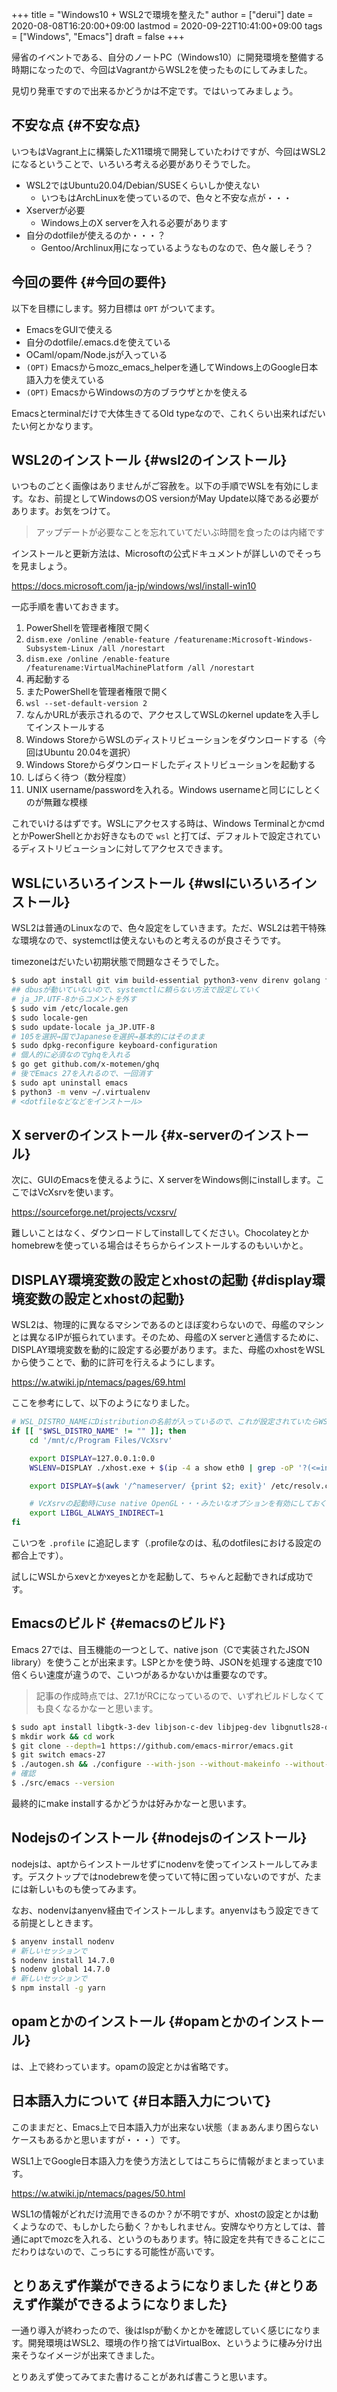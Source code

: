 +++
title = "Windows10 + WSL2で環境を整えた"
author = ["derui"]
date = 2020-08-08T16:20:00+09:00
lastmod = 2020-09-22T10:41:00+09:00
tags = ["Windows", "Emacs"]
draft = false
+++

帰省のイベントである、自分のノートPC（Windows10）に開発環境を整備する時期になったので、今回はVagrantからWSL2を使ったものにしてみました。

見切り発車ですので出来るかどうかは不定です。ではいってみましょう。

<!--more-->


## 不安な点 {#不安な点}

いつもはVagrant上に構築したX11環境で開発していたわけですが、今回はWSL2になるということで、いろいろ考える必要がありそうでした。

-   WSL2ではUbuntu20.04/Debian/SUSEくらいしか使えない
    -   いつもはArchLinuxを使っているので、色々と不安な点が・・・
-   Xserverが必要
    -   Windows上のX serverを入れる必要があります
-   自分のdotfileが使えるのか・・・？
    -   Gentoo/Archlinux用になっているようなものなので、色々厳しそう？


## 今回の要件 {#今回の要件}

以下を目標にします。努力目標は `OPT` がついてます。

-   EmacsをGUIで使える
-   自分のdotfile/.emacs.dを使えている
-   OCaml/opam/Node.jsが入っている
-   `(OPT)` Emacsからmozc\_emacs\_helperを通してWindows上のGoogle日本語入力を使えている
-   `(OPT)` EmacsからWindowsの方のブラウザとかを使える

Emacsとterminalだけで大体生きてるOld typeなので、これくらい出来ればだいたい何とかなります。


## WSL2のインストール {#wsl2のインストール}

いつものごとく画像はありませんがご容赦を。以下の手順でWSLを有効にします。なお、前提としてWindowsのOS versionがMay Update以降である必要があります。お気をつけて。

> アップデートが必要なことを忘れていてだいぶ時間を食ったのは内緒です

インストールと更新方法は、Microsoftの公式ドキュメントが詳しいのでそっちを見ましょう。

<https://docs.microsoft.com/ja-jp/windows/wsl/install-win10>

一応手順を書いておきます。

1.  PowerShellを管理者権限で開く
2.  `dism.exe /online /enable-feature /featurename:Microsoft-Windows-Subsystem-Linux /all /norestart`
3.  `dism.exe /online /enable-feature /featurename:VirtualMachinePlatform /all /norestart`
4.  再起動する
5.  またPowerShellを管理者権限で開く
6.  `wsl --set-default-version 2`
7.  なんかURLが表示されるので、アクセスしてWSLのkernel updateを入手してインストールする
8.  Windows StoreからWSLのディストリビューションをダウンロードする（今回はUbuntu 20.04を選択）
9.  Windows Storeからダウンロードしたディストリビューションを起動する
10. しばらく待つ（数分程度）
11. UNIX username/passwordを入れる。Windows usernameと同じにしとくのが無難な模様

これでいけるはずです。WSLにアクセスする時は、Windows TerminalとかcmdとかPowerShellとかお好きなもので `wsl` と打てば、デフォルトで設定されているディストリビューションに対してアクセスできます。


## WSLにいろいろインストール {#wslにいろいろインストール}

WSL2は普通のLinuxなので、色々設定をしていきます。ただ、WSL2は若干特殊な環境なので、systemctlは使えないものと考えるのが良さそうです。

timezoneはだいたい初期状態で問題なさそうでした。

```sh
$ sudo apt install git vim build-essential python3-venv direnv golang fish fzf emacs x11-xserver-utils x11-xkb-utils opam autoconf
## dbusが動いていないので、systemctlに頼らない方法で設定していく
# ja_JP.UTF-8からコメントを外す
$ sudo vim /etc/locale.gen
$ sudo locale-gen
$ sudo update-locale ja_JP.UTF-8
# 105を選択→国でJapaneseを選択→基本的にはそのまま
$ sudo dpkg-reconfigure keyboard-configuration
# 個人的に必須なのでghqを入れる
$ go get github.com/x-motemen/ghq
# 後でEmacs 27を入れるので、一回消す
$ sudo apt uninstall emacs
$ python3 -m venv ~/.virtualenv
# <dotfileなどなどをインストール>
```


## X serverのインストール {#x-serverのインストール}

次に、GUIのEmacsを使えるように、X serverをWindows側にinstallします。ここではVcXsrvを使います。

<https://sourceforge.net/projects/vcxsrv/>

難しいことはなく、ダウンロードしてinstallしてください。Chocolateyとかhomebrewを使っている場合はそちらからインストールするのもいいかと。


## DISPLAY環境変数の設定とxhostの起動 {#display環境変数の設定とxhostの起動}

WSL2は、物理的に異なるマシンであるのとほぼ変わらないので、母艦のマシンとは異なるIPが振られています。そのため、母艦のX serverと通信するために、DISPLAY環境変数を動的に設定する必要があります。また、母艦のxhostをWSLから使うことで、動的に許可を行えるようにします。

<https://w.atwiki.jp/ntemacs/pages/69.html>

ここを参考にして、以下のようになりました。

```sh
# WSL_DISTRO_NAMEにDistributionの名前が入っているので、これが設定されていたらWSLの内部と判断する
if [[ "$WSL_DISTRO_NAME" != "" ]]; then
    cd '/mnt/c/Program Files/VcXsrv'

    export DISPLAY=127.0.0.1:0.0
    WSLENV=DISPLAY ./xhost.exe + $(ip -4 a show eth0 | grep -oP '?(<=inet\s)\d+(\.\d+){3}')

    export DISPLAY=$(awk '/^nameserver/ {print $2; exit}' /etc/resolv.conf):0.0

    # VcXsrvの起動時にuse native OpenGL・・・みたいなオプションを有効にしておく必要がある
    export LIBGL_ALWAYS_INDIRECT=1
fi
```

こいつを `.profile` に追記します（.profileなのは、私のdotfilesにおける設定の都合上です）。

試しにWSLからxevとかxeyesとかを起動して、ちゃんと起動できれば成功です。


## Emacsのビルド {#emacsのビルド}

Emacs 27では、目玉機能の一つとして、native json（Cで実装されたJSON library）を使うことが出来ます。LSPとかを使う時、JSONを処理する速度で10倍くらい速度が違うので、こいつがあるかないかは重要なのです。

> 記事の作成時点では、27.1がRCになっているので、いずれビルドしなくても良くなるかなーと思います。

```sh
$ sudo apt install libgtk-3-dev libjson-c-dev libjpeg-dev libgnutls28-dev libgif-dev
$ mkdir work && cd work
$ git clone --depth=1 https://github.com/emacs-mirror/emacs.git
$ git switch emacs-27
$ ./autogen.sh && ./configure --with-json --without-makeinfo --without-xpm --without-tiff && make -j6
# 確認
$ ./src/emacs --version
```

最終的にmake installするかどうかは好みかなーと思います。


## Nodejsのインストール {#nodejsのインストール}

nodejsは、aptからインストールせずにnodenvを使ってインストールしてみます。デスクトップではnodebrewを使っていて特に困っていないのですが、たまには新しいものも使ってみます。

なお、nodenvはanyenv経由でインストールします。anyenvはもう設定できてる前提としときます。

```sh
$ anyenv install nodenv
# 新しいセッションで
$ nodenv install 14.7.0
$ nodenv global 14.7.0
# 新しいセッションで
$ npm install -g yarn
```


## opamとかのインストール {#opamとかのインストール}

は、上で終わっています。opamの設定とかは省略です。


## 日本語入力について {#日本語入力について}

このままだと、Emacs上で日本語入力が出来ない状態（まぁあんまり困らないケースもあるかと思いますが・・・）です。

WSL1上でGoogle日本語入力を使う方法としてはこちらに情報がまとまっています。

<https://w.atwiki.jp/ntemacs/pages/50.html>

WSL1の情報がどれだけ流用できるのか？が不明ですが、xhostの設定とかは動くようなので、もしかしたら動く？かもしれません。安牌なやり方としては、普通にaptでmozcを入れる、というのもあります。特に設定を共有できることにこだわりはないので、こっちにする可能性が高いです。


## とりあえず作業ができるようになりました {#とりあえず作業ができるようになりました}

一通り導入が終わったので、後はlspが動くかとかを確認していく感じになります。開発環境はWSL2、環境の作り捨てはVirtualBox、というように棲み分け出来そうなイメージが出来てきました。

とりあえず使ってみてまた書けることがあれば書こうと思います。
